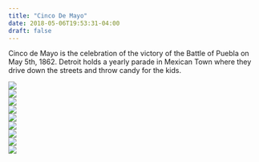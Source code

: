 ```yaml
---
title: "Cinco De Mayo"
date: 2018-05-06T19:53:31-04:00
draft: false
---
```

<link href="/styles/common.css" rel="stylesheet">

<div class="content-shadow-container center-title-container">
    <p>Cinco de Mayo is the celebration of the victory of the Battle of Puebla on May 5th, 1862. Detroit holds a yearly parade in Mexican Town where they drive down the streets and throw candy for the kids.</p>
</div>

<div class="content-shadow-container">
    <a href="https://imagizer.imageshack.com/v2/640x480q90/924/gqpGZV.jpg" target="_blank">
        <img src="https://imagizer.imageshack.com/v2/640x480q90/924/gqpGZV.jpg"/>
    </a>
</div>

<div class="content-shadow-container">
    <a href="https://imagizer.imageshack.com/v2/640x480q90/922/CLMt4p.jpg" target="_blank">
        <img src="https://imagizer.imageshack.com/v2/640x480q90/922/CLMt4p.jpg"/>
    </a>
</div>

<div class="content-shadow-container">
    <a href="https://imagizer.imageshack.com/v2/640x480q90/923/REa5lI.jpg" target="_blank">
        <img src="https://imagizer.imageshack.com/v2/640x480q90/923/REa5lI.jpg"/>
    </a>
</div>

<div class="content-shadow-container">
    <a href="https://imagizer.imageshack.com/v2/640x480q90/922/gdm907.jpg" target="_blank">
        <img src="https://imagizer.imageshack.com/v2/640x480q90/922/gdm907.jpg"/>
    </a>
</div>

<div class="content-shadow-container">
    <a href="https://imagizer.imageshack.com/v2/640x480q90/924/JIooIp.jpg" target="_blank">
        <img src="https://imagizer.imageshack.com/v2/640x480q90/924/JIooIp.jpg"/>
    </a>
</div>

<div class="content-shadow-container">
    <a href="https://imagizer.imageshack.com/v2/640x480q90/923/v462FJ.jpg" target="_blank">
        <img src="https://imagizer.imageshack.com/v2/640x480q90/923/v462FJ.jpg"/>
    </a>
</div>

<div class="content-shadow-container">
    <a href="https://imagizer.imageshack.com/v2/640x480q90/923/zeWxs6.jpg" target="_blank">
        <img src="https://imagizer.imageshack.com/v2/640x480q90/923/zeWxs6.jpg"/>
    </a>
</div>

<div class="content-shadow-container">
    <a href="https://imagizer.imageshack.com/v2/640x480q90/924/fGYHK3.jpg" target="_blank">
        <img src="https://imagizer.imageshack.com/v2/640x480q90/924/fGYHK3.jpg"/>
    </a>
</div>

<div class="content-shadow-container">
    <a href="https://imagizer.imageshack.com/v2/640x480q90/924/hEf3Sf.jpg" target="_blank">
        <img src="https://imagizer.imageshack.com/v2/640x480q90/924/hEf3Sf.jpg"/>
    </a>
</div>